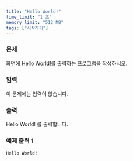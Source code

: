 ```yaml
---
title: "Hello World!"
time_limit: "1 초"
memory_limit: "512 MB"
tags: ["시작하기"]
---
```


### 문제

화면에 Hello World!를 출력하는 프로그램을 작성하시오.

### 입력

이 문제에는 입력이 없습니다.

### 출력

Hello World! 를 출력합니다.

### 예제 출력 1
```
Hello World!
```